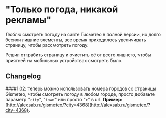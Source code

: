 # "Только погода, никакой рекламы"
Люблю смотреть погоду на сайте Гисметео в полной версии, но долго бесили лишние элементы, все время приходилось увеличивать страницу, чтобы рассмотреть погоду.

Решил отграбить страницу и очистить её от всего лишнего, чтобы приятней на мобильных устройствах смотреть было.

## Changelog
####1.02:
теперь можно использовать номера городов со страницы Gismeteo, чтобы смотреть погоду в любом городе, просто добавьте параметр "`city`", "`town`" или просто "`c`" в url. **Пример:** [http://alexsab.ru/gismeteo/?city=4368](http://alexsab.ru/gismeteo/?city=4368).
